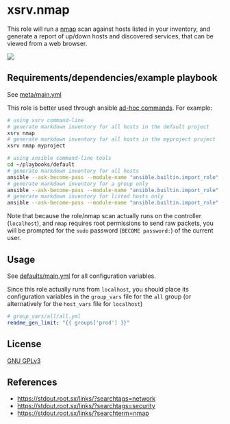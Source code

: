 # xsrv.nmap

This role will run a [nmap](https://nmap.org/) scan against hosts listed in your inventory, and generate a report of up/down hosts and discovered services, that can be viewed from a web browser.

[![](https://gitlab.com/nodiscc/toolbox/-/raw/master/DOC/SCREENSHOTS/nmap.png)](https://gitlab.com/nodiscc/toolbox/-/raw/master/DOC/SCREENSHOTS/nmap.png)

## Requirements/dependencies/example playbook

See [meta/main.yml](meta/main.yml)

This role is better used through ansible [ad-hoc commands](https://docs.ansible.com/ansible/latest/user_guide/intro_adhoc.html). For example:

```bash
# using xsrv command-line
# generate markdown inventory for all hosts in the default project
xsrv nmap
# generate markdown inventory for all hosts in the myproject project
xsrv nmap myproject
```

```bash
# using ansible command-line tools
cd ~/playbooks/default
# generate markdown inventory for all hosts
ansible --ask-become-pass --module-name "ansible.builtin.import_role" --args "name=nodiscc.xsrv.nmap" localhost
# generate markdown inventory for a group only
ansible --ask-become-pass --module-name "ansible.builtin.import_role" --args "name=nodiscc.xsrv.nmap" --extra-vars "nmap_limit={{ groups['prod'] }}" localhost
# generate markdown inventory for listed hosts only
ansible --ask-become-pass --module-name "ansible.builtin.import_role" --args "name=nodiscc.xsrv.nmap" --extra-vars "readme_gen_limit={{ ['dev1.example.org', 'prod2.example.org'] }}" localhost
```

Note that because the role/nmap scan actually runs on the controller (`localhost`), and `nmap` requires root permissions to send raw packets, you will be prompted for the `sudo` password (`BECOME password:`) of the current user.


## Usage

See [defaults/main.yml](defaults/main.yml) for all configuration variables.

Since this role actually runs from `localhost`, you should place its configuration variables in the `group_vars` file for the `all` group (or alternatively for the `host_vars` file for `localhost`)

```yaml
# group_vars/all/all.yml
readme_gen_limit: "{{ groups['prod'] }}"
```


## License

[GNU GPLv3](../../LICENSE)


## References

- https://stdout.root.sx/links/?searchtags=network
- https://stdout.root.sx/links/?searchtags=security
- https://stdout.root.sx/links/?searchterm=nmap
